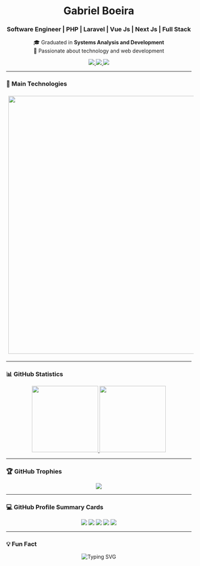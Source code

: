 <!-- Banner / Header -->
<h1 align="center">Gabriel Boeira</h1>
<h3 align="center">Software Engineer | PHP | Laravel | Vue Js | Next Js | Full Stack</h3>

<p align="center">
🎓 Graduated in <strong>Systems Analysis and Development</strong><br>
🚀 Passionate about technology and web development
</p>

<p align="center">
  <a href="https://www.linkedin.com/in/gabrielmboeira/">
    <img src="https://img.shields.io/badge/LinkedIn-0A66C2?style=for-the-badge&logo=linkedin&logoColor=white"/>
  </a>
  <a href="mailto:gabrielmboeira@gmail.com">
    <img src="https://img.shields.io/badge/Gmail-EA4335?style=for-the-badge&logo=gmail&logoColor=white"/>
  </a>
  <a href="https://gabrielboeira.com">
    <img src="https://img.shields.io/badge/Portfolio-000000?style=for-the-badge&logo=react&logoColor=white"/>
  </a>
</p>

---

### 🧠 Main Technologies

<p align="left">
  <img src="https://skillicons.dev/icons?i=laravel,php,vue,react,next,ts,js,html,css,tailwind,nodejs,postgres,mysql,git,docker" width="1200" height="700" style="margin: 6px;" />
</p>

---

### 📊 GitHub Statistics

<div align="center">
  <a href="https://github.com/GabrielMBoeira">
    <img height="180em" src="https://github-readme-stats.vercel.app/api?username=GabrielMBoeira&show_icons=true&theme=radical&count_private=true&include_all_commits=true&custom_title=Gabriel%27s%20GitHub%20Stats" />
    <img height="180em" src="https://github-readme-stats.vercel.app/api/top-langs/?username=GabrielMBoeira&layout=compact&theme=radical&hide=html,css&langs_count=8" />
  </a>
</div>

---

### 🏆 GitHub Trophies

<div align="center">
  <img src="https://github-profile-trophy.vercel.app/?username=GabrielMBoeira&theme=radical&no-frame=true&row=1&column=7" />
</div>

---

### 💻 GitHub Profile Summary Cards

<div align="center">
  <img src="https://github-profile-summary-cards.vercel.app/api/cards/profile-details?username=GabrielMBoeira&theme=radical" />
  <img src="https://github-profile-summary-cards.vercel.app/api/cards/repos-per-language?username=GabrielMBoeira&theme=radical" />
  <img src="https://github-profile-summary-cards.vercel.app/api/cards/most-commit-language?username=GabrielMBoeira&theme=radical" />
  <img src="https://github-profile-summary-cards.vercel.app/api/cards/stats?username=GabrielMBoeira&theme=radical" />
  <img src="https://github-profile-summary-cards.vercel.app/api/cards/productive-time?username=GabrielMBoeira&theme=radical" />
</div>

---

### 💡 Fun Fact

<div align="center">
  <img src="https://readme-typing-svg.demolab.com?font=Fira+Code&pause=1000&color=FF0080&center=true&vCenter=true&width=435&lines=Code+is+poetry+in+motion;Building+the+future+one+commit+at+a+time;Turning+ideas+into+digital+reality" alt="Typing SVG" />
</div>

